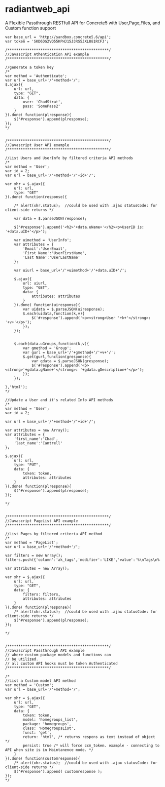 radiantweb_api
==============

A Flexible Passthrough RESTfull API for Concrete5 with User,Page,Files, and Custom function support

	var base_url = 'http://sandbox.concrete5.6/api';
	var token = 'SKD6DG2VQ55KPHJ15J3RS5JXL881RCFJ';
	
	/**********************************************/
	//Javascript Athentication API example
	/**********************************************/

	//generate a token key
	/*
	var method = 'Authenticate';
	var url = base_url+'/'+method+'/';
	$.ajax({
		url: url,
		type: "GET",
		data: { 
			user: 'ChadStrat',
			pass: 'SomePass2'
		}
	}).done( function(plresponse){
		$('#response').append(plresponse);
	});
	*/
	

	/**********************************************/
	//Javascript User API example
	/**********************************************/
	
	//List Users and UserInfo by filtered criteria API methods
	/*
	var method = 'User';
	var id = 2;
	var url = base_url+'/'+method+'/'+id+'/';
	
	var xhr = $.ajax({
		url: url,
		type: "GET"
	}).done( function(response){
		
		/* alert(xhr.status);  //could be used with .ajax statusCode: for client-side returns */

		var data = $.parseJSON(response);
		
		$('#response').append('<h2>'+data.uName+'</h2><p>UserID is: '+data.uID+'</p>');

		var uimethod = 'UserInfo';
		var attributes = {
			'Email':'UserEmail',
			'First Name':'UserFirstName',
			'Last Name':'UserLastName'
		};
		
		var uiurl = base_url+'/'+uimethod+'/'+data.uID+'/';
		
		$.ajax({
			url: uiurl,
			type: "GET",
			data: { 
				attributes: attributes
			}
		}).done( function(uiresponse){
			var uidata = $.parseJSON(uiresponse);
			$.each(uidata,function(k,v){
				$('#response').append('<p><strong>User '+k+'</strong>: '+v+'</p>');
			});
		});
		
		
		$.each(data.uGroups,function(k,v){
			var gmethod = 'Group';
			var gurl = base_url+'/'+gmethod+'/'+v+'/';
			$.get(gurl,function(gresponse){
				var gdata = $.parseJSON(gresponse);
				$('#response').append('<p><strong>'+gdata.gName+'</strong>: '+gdata.gDescription+'</p>');
			});
		});
		
	},'html');
	*/
	
	//Update a User and it's related Info API methods
	/*
	var method = 'User';
	var id = 2;
	
	var url = base_url+'/'+method+'/'+id+'/';	
	
	var attributes = new Array();
	var attributes = {
		'first_name':'Chad',
		'last_name':'Cantrell'
	};
	
	$.ajax({
		url: url,
		type: "PUT",
		data: { 
			token: token,
			attributes: attributes
		}
	}).done( function(plresponse){
		$('#response').append(plresponse);
	});
	
	*/
	
	
	/**********************************************/
	//Javascript PageList API example
	/**********************************************/
	
	//List Pages by filtered criteria API method
	/*
	var method = 'PageList';
	var url = base_url+'/'+method+'/';
	
	var filters = new Array();
	filters.push({'column':'ak_tags','modifier':'LIKE','value':'%\nTags\n%'});
	
	var attributes = new Array();
	
	var xhr = $.ajax({
		url: url,
		type: "GET",
		data: { 
			filters: filters,
			attributes: attributes
		}
	}).done( function(plresponse){
		/* alert(xhr.status);  //could be used with .ajax statusCode: for client-side returns */
		$('#response').append(plresponse);
	});
	
	*/
	
	
	/**********************************************/
	//Javascript Passthrough API example
	// where custom package models and functions can
	// be utilized.
	// all custom API hooks must be token Authenticated
	/**********************************************/
	
	/*
	//List a Custom model API method
	var method = 'Custom';
	var url = base_url+'/'+method+'/';

	var xhr = $.ajax({
		url: url,
		type: "GET",
		data: { 
			token: token,
			model: 'homegroups_list',
			package: 'homegroups',
			class: 'HomegroupsList',
			funct: 'get',
			return: 'html', /* returns respons as text instead of object */
			persist: true /* will force ccm_token. example - connecting to API when site is in Maintanence mode. */
		}
	}).done( function(customresponse){
		/* alert(xhr.status);  //could be used with .ajax statusCode: for client-side returns */
		$('#response').append( customresponse );
	});
	*/
